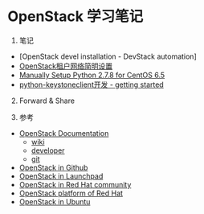 # OpenStack 学习笔记

1. 笔记
  * [OpenStack devel installation - DevStack automation]
  * [OpenStack租户网络简明设置](/os/tenant-networking-zh.rst)
  * [Manually Setup Python 2.7.8 for CentOS 6.5](/os/devel-env.rst)
  * [python-keystoneclient开发 - getting started](/os/python-keystoneclient开发getting-started.rst)

2. Forward & Share

3. 参考
  - [OpenStack Documentation](http://docs.openstack.org/)
    - [wiki](https://wiki.openstack.org/wiki/Main_Page)
    - [developer](http://docs.openstack.org/developer/openstack-projects.html)
    - [git](http://git.openstack.org/cgit)
  - [OpenStack in Github](https://github.com/openstack/)
  - [OpenStack in Launchpad](https://launchpad.net/openstack)
  - [OpenStack in Red Hat community](https://openstack.redhat.com/Main_Page)
  - [OpenStack platform of Red Hat](https://access.redhat.com/documentation/en-US/Red_Hat_Enterprise_Linux_OpenStack_Platform/)
  - [OpenStack in Ubuntu](http://www.ubuntu.com/cloud/openstack/)
